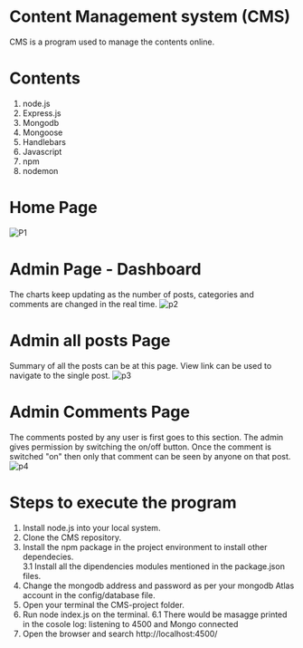 # Content Management system (CMS)
CMS is a program used to manage the contents online. 
# Contents
1. node.js
2. Express.js
3. Mongodb
4. Mongoose
5. Handlebars
6. Javascript
7. npm
8. nodemon
# Home Page
![P1](https://user-images.githubusercontent.com/51207580/190976525-a86c3e43-0ae0-4cc0-afe8-c9825b671583.jpg)
# Admin Page - Dashboard
The charts keep updating as the number of posts, categories and comments are changed in the real time.
![p2](https://user-images.githubusercontent.com/51207580/190976536-cb3ee869-db3d-4953-8409-beff99d8f968.jpg)
# Admin all posts Page
Summary of all the posts can be at this page. View link can be used to navigate to the single post.
![p3](https://user-images.githubusercontent.com/51207580/190976870-678ba916-5053-4d80-8800-560cc288bfa4.jpg)
# Admin Comments Page
The comments posted by any user is first goes to this section. The admin gives permission by switching the on/off button. Once the comment is switched "on" then only that comment can be seen by anyone on that post. 
![p4](https://user-images.githubusercontent.com/51207580/190976881-c506bc26-6025-430f-aa8e-fd2fb5e46213.jpg)

# Steps to execute the program
1. Install node.js into your local system.
2. Clone the CMS repository.
3. Install the npm package in the project environment to install other dependecies. <br>
3.1 Install all the dipendencies modules mentioned in the package.json files.
4. Change the mongodb address and password as per your mongodb Atlas account in the config/database file.
5. Open your terminal the CMS-project folder.
6. Run node index.js on the terminal.
6.1 There would be masagge printed in the cosole log: listening to 4500 and Mongo connected
7. Open the browser and search http://localhost:4500/


